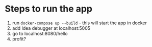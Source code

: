# Steps to run the app 
1. run `docker-compose up --build` - this will start the app in docker
2. add Idea debugger at localhost:5005
3. go to localhost:8080/hello
4. profit?